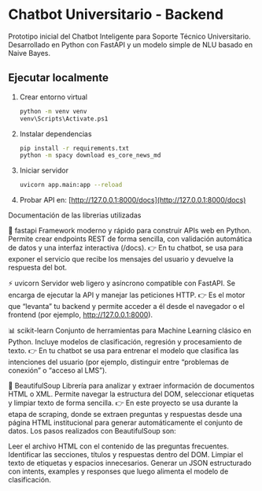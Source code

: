 # Chatbot Universitario - Backend

Prototipo inicial del Chatbot Inteligente para Soporte Técnico Universitario.
Desarrollado en Python con FastAPI y un modelo simple de NLU basado en Naive Bayes.

## Ejecutar localmente

1. Crear entorno virtual
   ```bash
   python -m venv venv
   venv\Scripts\Activate.ps1
   ```

2. Instalar dependencias
   ```bash
   pip install -r requirements.txt
   python -m spacy download es_core_news_md
   ```

3. Iniciar servidor
   ```bash
   uvicorn app.main:app --reload
   ```

4. Probar API en: [http://127.0.0.1:8000/docs](http://127.0.0.1:8000/docs)

Documentación de las librerias utilizadas

🧩 fastapi
Framework moderno y rápido para construir APIs web en Python.
Permite crear endpoints REST de forma sencilla, con validación automática de datos y una interfaz interactiva (/docs).
👉 En tu chatbot, se usa para exponer el servicio que recibe los mensajes del usuario y devuelve la respuesta del bot.

⚡ uvicorn
Servidor web ligero y asíncrono compatible con FastAPI.
Se encarga de ejecutar la API y manejar las peticiones HTTP.
👉 Es el motor que “levanta” tu backend y permite acceder a él desde el navegador o el frontend (por ejemplo, http://127.0.0.1:8000).

📊 scikit-learn
Conjunto de herramientas para Machine Learning clásico en Python.
Incluye modelos de clasificación, regresión y procesamiento de texto.
👉 En tu chatbot se usa para entrenar el modelo que clasifica las intenciones del usuario (por ejemplo, distinguir entre “problemas de conexión” o “acceso al LMS”).

🧠 BeautifulSoup
Librería para analizar y extraer información de documentos HTML o XML.
Permite navegar la estructura del DOM, seleccionar etiquetas y limpiar texto de forma sencilla.
👉 En este proyecto se usa durante la etapa de scraping, donde se extraen preguntas y respuestas desde una página HTML institucional para generar automáticamente el conjunto de datos.
Los pasos realizados con BeautifulSoup son:

Leer el archivo HTML con el contenido de las preguntas frecuentes.
Identificar las secciones, títulos y respuestas dentro del DOM.
Limpiar el texto de etiquetas y espacios innecesarios.
Generar un JSON estructurado con intents, examples y responses que luego alimenta el modelo de clasificación.
